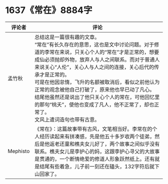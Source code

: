 # 1637《常在》8884字

评论者 | 评论 |
|---|---|
孟竹秋|总结这是一篇很有趣的文章。<br/>“常在”有长久存在的意思，这也是文中讨论问题。对于修道的李常在来说，只关心个人的“常在”才是正常的，想要成仙必须抛却外物，放弃人与人之间联系。而对于普通人来说关心“人伦”，关心人与人之间的连接，关心后代的传承才是正常的。<br/>可是在他因怠惰，飞升的名额被取消后，看似之前他认为正常的观念被他自己打破了，原来他也早已动了凡心。<br/>结尾他虽然还是说出了他只关心个人的常在，可他回忆里的那句“桃夭”，使他也变成了凡人，他不正常了，却也正常了。<br/>文风上遣词造句也带有古意。
Mephisto|《常在》：这篇故事带有古风，文笔相当好。李常在的个人经历读起来有拼凑感，先是他五十多岁收两个徒弟，然后是他返老还童和樵夫女儿好了，两个故事之间似乎没有联系。樵夫女儿是李护心的妈，这跟李护心寻父的大故事是贯通的，一个断情绝爱的修道人形象跃然纸上。还有就是结尾有些着急，儿子前一刻还在磕头，132字符后就下山回家了。
